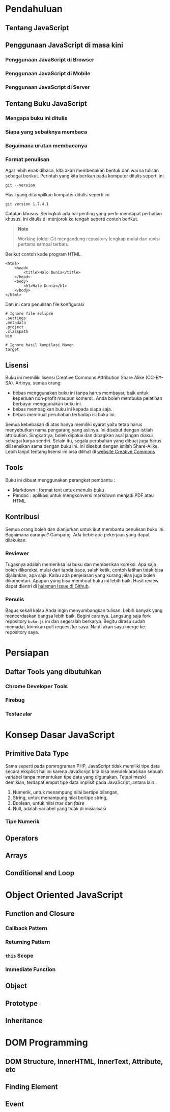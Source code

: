# Pendahuluan #

## Tentang JavaScript ##

## Penggunaan JavaScript di masa kini ##

### Penggunaan JavaScript di Browser ###

### Penggunaan JavaScript di Mobile ###

### Penggunaan JavaScript di Server ###

## Tentang Buku JavaScript ##


### Mengapa buku ini ditulis ###


### Siapa yang sebaiknya membaca ###


### Bagaimana urutan membacanya ###


### Format penulisan ###

Agar lebih enak dibaca, kita akan membedakan bentuk dan warna tulisan
sebagai berikut. Perintah yang kita berikan pada komputer ditulis
seperti ini.

`git --version`

Hasil yang ditampilkan komputer ditulis seperti ini.

    git version 1.7.4.1

Catatan khusus. Seringkali ada hal penting yang perlu mendapat perhatian
khusus. Ini ditulis di menjorok ke tengah seperti contoh berikut.

> **Note**
>
> Working folder Git mengandung repository lengkap mulai dari revisi
> pertama sampai terbaru.

Berikut contoh kode program HTML.

~~~~ {.xml}
<html>
    <head>
        <title>Halo Dunia</title>
    </head>
    <body>
        <h1>Halo Dunia</h1>
    </body>
</html>
~~~~

Dan ini cara penulisan file konfigurasi

    # Ignore file eclipse
    .settings
    .metadata
    .project
    .classpath
    bin

    # Ignore hasil kompilasi Maven
    target

## Lisensi ##

Buku ini memiliki lisensi Creative Commons Attribution Share Alike
(CC-BY-SA). Artinya, semua orang:

-   bebas menggunakan buku ini tanpa harus membayar, baik untuk
    keperluan non-profit maupun komersil. Anda boleh membuka pelatihan
    berbayar menggunakan buku ini.
-   bebas membagikan buku ini kepada siapa saja.
-   bebas membuat perubahan terhadap isi buku ini.

Semua kebebasan di atas hanya memiliki syarat yaitu tetap harus
menyebutkan nama pengarang yang aslinya. Ini disebut dengan istilah
attribution. Singkatnya, boleh dipakai dan dibagikan asal jangan diakui
sebagai karya sendiri. Selain itu, segala perubahan yang dibuat juga
harus dilisensikan sama dengan buku ini. Ini disebut dengan istilah
Share-Alike. Lebih lanjut tentang lisensi ini bisa dilihat di
[website Creative Commons](http://creativecommons.org/licenses/)

## Tools ##

Buku ini dibuat menggunakan perangkat pembantu :

-   Markdown
    : format text untuk menulis buku
-   Pandoc
    : aplikasi untuk mengkonversi markdown menjadi PDF atau HTML

## Kontribusi ##

Semua orang boleh dan dianjurkan untuk ikut membantu penulisan buku ini.
Bagaimana caranya? Gampang. Ada beberapa pekerjaan yang dapat dilakukan.

### Reviewer ###

Tugasnya adalah memeriksa isi buku dan memberikan koreksi. Apa saja
boleh dikoreksi, mulai dari tanda baca, salah ketik, contoh latihan
tidak bisa dijalankan, apa saja. Kalau ada penjelasan yang kurang jelas
juga boleh dikomentari. Apapun yang bisa membuat buku ini lebih baik.
Hasil review dapat dientri di [halaman Issue di
Github](https://github.com/endymuhardin/buku-js/issues).

### Penulis ###

Bagus sekali kalau Anda ingin menyumbangkan tulisan. Lebih banyak yang
mencerdaskan bangsa lebih baik. Begini caranya. Langsung saja fork repository
`buku-js` ini dan segeralah berkarya. Begitu dirasa sudah memadai,
kirimkan pull request ke saya. Nanti akan saya merge ke repository saya.

# Persiapan #

## Daftar Tools yang dibutuhkan ##

### Chrome Developer Tools

### Firebug ###

### Testacular ###

# Konsep Dasar JavaScript #

## Primitive Data Type ##

Sama seperti pada pemrograman PHP, JavaScript tidak memiliki tipe data secara eksplisit hal ini karena JavaScript kita bisa mendeklarasikan sebuah variabel tanpa menentukan tipe data yang digunakan. Tetapi meski demikian, terdapat empat tipe data implisit pada JavaScript, antara lain :

1. Numerik, untuk menampung nilai bertipe bilangan,
2. String, untuk menampung nilai bertipe string,
3. Boolean, untuk nilai *true* dan *false*
4. Null, adalah variabel yang tidak di inisialisasi

### Tipe Numerik ###



## Operators ##

## Arrays ##

## Conditional and Loop ##

# Object Oriented JavaScript #

## Function and Closure ##

### Callback Pattern ###

### Returning Pattern ###

### `this` Scope ###

### Immediate Function ###

## Object ##

## Prototype ##

## Inheritance ##

# DOM Programming #

## DOM Structure, InnerHTML, InnerText, Attribute, etc ## 

## Finding Element ##

## Event ##

